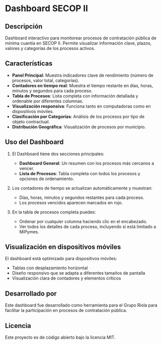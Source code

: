 # Dashboard SECOP II

## Descripción
Dashboard interactivo para monitorear procesos de contratación pública de mínima cuantía en SECOP II. Permite visualizar información clave, plazos, valores y categorías de los procesos activos.

## Características

- **Panel Principal**: Muestra indicadores clave de rendimiento (número de procesos, valor total, categorías).
- **Contadores en tiempo real**: Muestra el tiempo restante en días, horas, minutos y segundos para cada proceso.
- **Tabla de Procesos**: Lista completa con información detallada y ordenable por diferentes columnas.
- **Visualización responsiva**: Funciona tanto en computadoras como en dispositivos móviles.
- **Clasificación por Categorías**: Análisis de los procesos por tipo de objeto contractual.
- **Distribución Geográfica**: Visualización de procesos por municipio.

## Uso del Dashboard

1. El Dashboard tiene dos secciones principales:
   - **Dashboard General**: Un resumen con los procesos más cercanos a vencer.
   - **Lista de Procesos**: Tabla completa con todos los procesos y opciones de ordenamiento.

2. Los contadores de tiempo se actualizan automáticamente y muestran:
   - Días, horas, minutos y segundos restantes para cada proceso.
   - Los procesos vencidos aparecen marcados en rojo.

3. En la tabla de procesos completa puedes:
   - Ordenar por cualquier columna haciendo clic en el encabezado.
   - Ver todos los detalles de cada proceso, incluyendo si está limitado a MiPymes.

## Visualización en dispositivos móviles

El dashboard está optimizado para dispositivos móviles:
- Tablas con desplazamiento horizontal
- Diseño responsivo que se adapta a diferentes tamaños de pantalla
- Visualización clara de contadores y elementos críticos

## Desarrollado por

Este dashboard fue desarrollado como herramienta para el Grupo Ríola para facilitar la participación en procesos de contratación pública.

## Licencia

Este proyecto es de código abierto bajo la licencia MIT.
